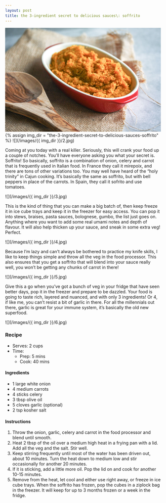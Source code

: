 ```yaml
---
layout: post
title: the 3-ingredient secret to delicious sauces\: soffrito
---
```

![](/images/the-3-ingredient-secret-to-delicious-sauces-soffrito/1.jpg)
{% assign img_dir = "the-3-ingredient-secret-to-delicious-sauces-soffrito" %}
![](/images/{{ img_dir }}/2.jpg)

Coming at you today with a real killer. Seriously, this will crank your food up a couple of notches. You’ll have everyone asking you what your secret is. Soffrito! So basically, soffrito is a combination of onion, celery and carrot that is frequently used in Italian food. In France they call it mirepoix, and there are tons of other variations too. You may well have heard of the “holy trinity” in Cajun cooking. It’s basically the same as soffrito, but with bell peppers in place of the carrots. In Spain, they call it sofrito and use tomatoes.

![](/images/{{ img_dir }}/3.jpg)

This is the kind of thing that you can make a big batch of, then keep freeze it in ice cube trays and keep it in the freezer for easy access. You can pop it into stews, braises, pasta sauces, bolognese, gumbo, the list just goes on. Anything where you want to add some real umami notes and depth of flavour. It will also help thicken up your sauce, and sneak in some extra veg! Perfect.

![](/images/{{ img_dir }}/4.jpg)

Because I’m lazy and can’t always be bothered to practice my knife skills, I like to keep things simple and throw all the veg in the food processor. This also ensures that you get a soffrito that will blend into your sauce really well, you won’t be getting any chunks of carrot in there!

![](/images/{{ img_dir }}/5.jpg)

Give this a go when you’ve got a bunch of veg in your fridge that have seen better days, pop it in the freezer and prepare to be dazzled. Your food is going to taste rich, layered and nuanced, and with only 3 ingredients! Or 4, if like me, you can’t resist a bit of garlic in there. For all the millennials out there, garlic is great for your immune system, it’s basically the old new superfood.

![](/images/{{ img_dir }}/6.jpg)

### Recipe
+ Serves: 2 cups
+ Time:
  + Prep: 5 mins
  + Cook: 40 mins
#### Ingredients
+ 1 large white onion
+ 4 medium carrots
+ 4 sticks celery
+ 3 tbsp olive oil
+ 5 cloves garlic (optional)
+ 2 tsp kosher salt

#### Instructions
1. Throw the onion, garlic, celery and carrot in the food processor and blend until smooth.
1. Heat 2 tbsp of the oil over a medium high heat in a frying pan with a lid. Add all the veg and the salt. Stir well.
1. Keep stirring frequently until most of the water has been driven out, about 10 minutes. Turn the heat down to medium low and stir occasionally for another 20 minutes.
1. If it is sticking, add a little more oil. Pop the lid on and cook for another 10-15 minutes.
1. Remove from the heat, let cool and either use right away, or freeze in ice cube trays. When the soffrito has frozen, pop the cubes in a ziplock bag in the freezer. It will keep for up to 3 months frozen or a week in the fridge.
